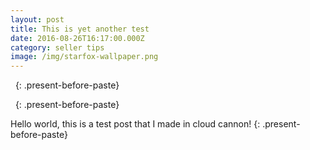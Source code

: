 ```yaml
---
layout: post
title: This is yet another test
date: 2016-08-26T16:17:00.000Z
category: seller tips
image: /img/starfox-wallpaper.png
---
```



&nbsp;
{: .present-before-paste}

&nbsp;
{: .present-before-paste}

Hello world, this is a test post that I made in cloud cannon!
{: .present-before-paste}